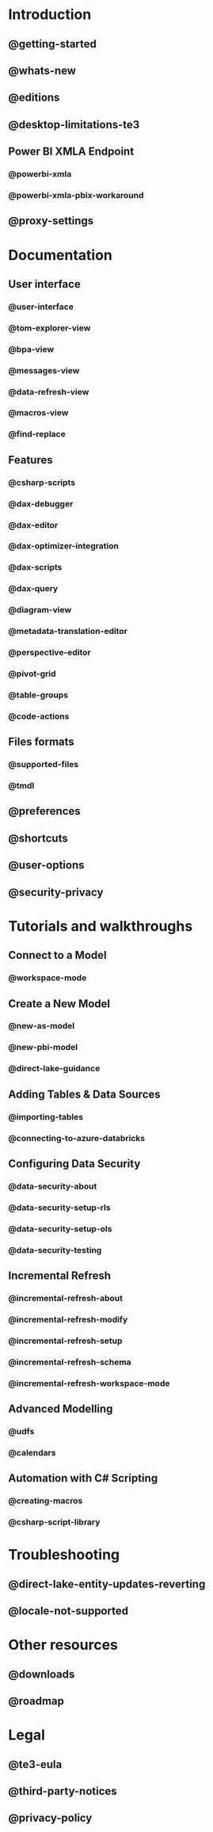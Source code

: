 ﻿# Introduction
## @getting-started
## @whats-new
## @editions
## @desktop-limitations-te3
## Power BI XMLA Endpoint
### @powerbi-xmla
### @powerbi-xmla-pbix-workaround
## @proxy-settings

# Documentation
## User interface
### @user-interface
### @tom-explorer-view
### @bpa-view
### @messages-view
### @data-refresh-view
### @macros-view
### @find-replace

## Features
### @csharp-scripts
### @dax-debugger
### @dax-editor
### @dax-optimizer-integration
### @dax-scripts
### @dax-query
### @diagram-view
### @metadata-translation-editor
### @perspective-editor
### @pivot-grid
### @table-groups
### @code-actions

## Files formats
### @supported-files
### @tmdl
## @preferences
## @shortcuts
## @user-options
## @security-privacy

# Tutorials and walkthroughs

## Connect to a Model
### @workspace-mode

## Create a New Model
### @new-as-model
### @new-pbi-model
### @direct-lake-guidance

## Adding Tables & Data Sources
### @importing-tables
### @connecting-to-azure-databricks

## Configuring Data Security
### @data-security-about
### @data-security-setup-rls
### @data-security-setup-ols
### @data-security-testing

## Incremental Refresh
### @incremental-refresh-about
### @incremental-refresh-modify
### @incremental-refresh-setup
### @incremental-refresh-schema
### @incremental-refresh-workspace-mode

## Advanced Modelling
### @udfs
### @calendars

## Automation with C# Scripting
### @creating-macros
### @csharp-script-library

# Troubleshooting
## @direct-lake-entity-updates-reverting
## @locale-not-supported

# Other resources
## @downloads
## @roadmap

# Legal
## @te3-eula
## @third-party-notices
## @privacy-policy
